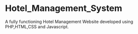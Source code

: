 # Hotel_Management_System
A fully functioning Hotel Management Website developed using PHP,HTML,CSS and Javascript.

